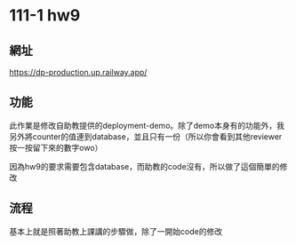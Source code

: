 # 111-1 hw9

## 網址

https://dp-production.up.railway.app/

## 功能

此作業是修改自助教提供的deployment-demo。除了demo本身有的功能外，我另外將counter的值連到database，並且只有一份（所以你會看到其他reviewer按一按留下來的數字owo）

因為hw9的要求需要包含database，而助教的code沒有，所以做了這個簡單的修改

## 流程

基本上就是照著助教上課講的步驟做，除了一開始code的修改
